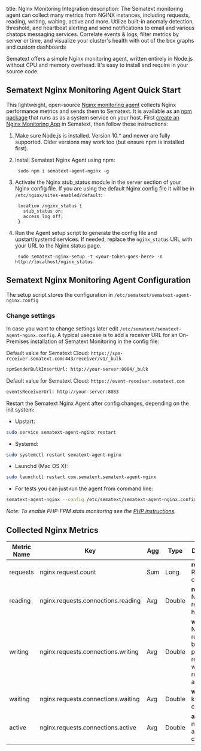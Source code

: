 title: Nginx Monitoring Integration
description: The Sematext monitoring agent can collect many metrics from NGINX instances, including requests, reading, writing, waiting, active and more. Utilize built-in anomaly detection, threshold, and heartbeat alerting and send notifications to email and various chatops messaging services. Correlate events & logs, filter metrics by server or time, and visualize your cluster's health with out of the box graphs and custom dashboards

Sematext offers a simple Nginx monitoring agent, written entirely in Node.js without CPU and memory overhead. It's easy to install and require in your source code.

## Sematext Nginx Monitoring Agent Quick Start
This lightweight, open-source [Nginx monitoring agent](https://github.com/sematext/sematext-agent-nginx) collects Nginx performance metrics and sends them to Sematext. It is available as an [npm package](https://www.npmjs.com/package/spm-agent-nodejs) that runs as as a system service on your host. First [create an Nginx Monitoring App](https://apps.sematext.com/ui/monitoring-create) in Sematext, then follow these instructions:

1. Make sure Node.js is installed. Version 10.* and newer are fully supported. Older versions may work too (but ensure npm is installed first).
2. Install Sematext Nginx Agent using npm:
        
        sudo npm i sematext-agent-nginx -g

3. Activate the Nginx stub_status module in the server section of your Nginx config file. If you are using the default Nginx config file it will be in `/etc/nginx/sites-enabled/default`:

        location /nginx_status {
          stub_status on;
          access_log off;
        }

4. Run the Agent setup script to generate the config file and upstart/systemd services. If needed, replace the `nginx_status` URL with your URL to the Nginx status page.

        sudo sematext-nginx-setup -t <your-token-goes-here> -n http://localhost/nginx_status

## Sematext Nginx Monitoring Agent Configuration
The setup script stores the configuration in `/etc/sematext/sematext-agent-nginx.config`

### Change settings
In case you want to change settings later edit `/etc/sematext/sematext-agent-nginx.config`. A typical usecase is to add a receiver URL for an On-Premises installation of Sematext Monitoring in the config file:

Default value for Sematext Cloud: `https://spm-receiver.sematext.com:443/receiver/v1/_bulk`
```bash
spmSenderBulkInsertUrl: http://your-server:8084/_bulk
```

Default value for Sematext Cloud: `https://event-receiver.sematext.com`
```bash
eventsReceiverUrl: http://your-server:8083
```

Restart the Sematext Nginx Agent after config changes, depending on the init system:

- Upstart:

```bash
sudo service sematext-agent-nginx restart 
```

- Systemd:

```bash
sudo systemctl restart sematext-agent-nginx
```

- Launchd (Mac OS X):

```bash
sudo launchctl restart com.sematext.sematext-agent-nginx
```

- For tests you can just run the agent from command line:

```bash
sematext-agent-nginx --config /etc/sematext/sematext-agent-nginx.config
```

_Note: To enable PHP-FPM stats monitoring see the [PHP instructions](./php)._

## Collected Nginx Metrics

Metric Name | Key | Agg | Type | Description
--- | --- | --- | --- | ---
requests | nginx.request.count | Sum | Long | <b>requests</b>: Request count
reading | nginx.requests.connections.reading | Avg | Double | <b>reading</b>: Nginx reads request header
writing | nginx.requests.connections.writing | Avg | Double | <b>writing</b>: Nginx reads request body, processes request, or writes response to a client
waiting | nginx.requests.connections.waiting | Avg | Double | <b>waiting</b>: keep-alive connections
active | nginx.requests.connections.active | Avg | Double | <b>active</b>: number of all open connections
